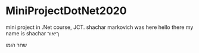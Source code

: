# MiniProjectDotNet2020
mini project in .Net course, JCT.
shachar markovich was here
hello there my name is shachar
ךיאור

שחר הומו